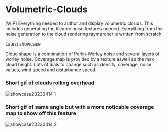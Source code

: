 # Volumetric-Clouds
[WIP] Everything needed to author and display volumetric clouds. This includes generating the tileable noise textures needed.
Everything from the noise generation to the cloud rendering raymarcher is written from scratch.

Latest showcase

Cloud shape is a combination of Perlin-Worley noise and several layers of worley noise. Coverage map is provided by a texture aswell as the max cloud height. Lots of dials to change such as density, coverage, noise values, wind speed and disturbance speed.

### Short gif of clouds rolling overhead
![showcase20230414 1](https://user-images.githubusercontent.com/37589250/232048468-074831f2-8ef0-46d1-b0ea-053f7cb74027.gif)

### Short gif of same angle but with a more noticable coverage map to show off this feature
![showcase20230414 2](https://user-images.githubusercontent.com/37589250/232048566-43e82d71-7892-4eeb-94c5-4732b2cd069f.gif)
